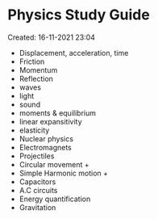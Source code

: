# Physics Study Guide
Created: 16-11-2021 23:04

* Displacement, acceleration, time
* Friction
* Momentum 
* Reflection
* waves
* light
* sound
* moments & equilibrium
* linear expansitivity
* elasticity
* Nuclear physics
* Electromagnets
* Projectiles
* Circular movement                           +
* Simple Harmonic motion                 +
* Capacitors
* A.C circuits
* Energy quantification
* Gravitation 

